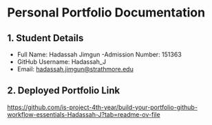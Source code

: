 
# Personal Portfolio Documentation

## 1. Student Details

- Full Name: Hadassah Jimgun
-Admission Number: 151363
- GitHub Username: Hadassah_J
- Email: hadassah.jimgun@strathmore.edu


## 2. Deployed Portfolio Link
https://github.com/is-project-4th-year/build-your-portfolio-github-workflow-essentials-Hadassah-J?tab=readme-ov-file



